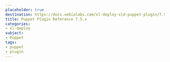 ```yaml
---
placeholder: true
destination: https://docs.xebialabs.com/xl-deploy-xld-puppet-plugin/7.5.x/puppetPluginManual.html
title: Puppet Plugin Reference 7.5.x
categories:
- xl-deploy
subject:
- Puppet
tags:
- puppet
- plugin
---
```

